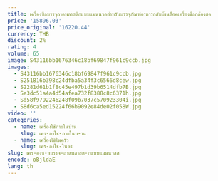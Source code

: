 ```yaml
---
title: เครื่องซีลบรรจุถาดพลาสติกแบบแมนนวลสําหรับบรรจุภัณฑ์อาหารกลับบ้านล็อคเครื่องซีลกล่องสด
price: '15896.03'
price_original: '16220.44'
currency: THB
discount: 2%
rating: 4
volume: 65
image: S43116bb1676346c18bf69847f961c9ccb.jpg
images:
  - S43116bb1676346c18bf69847f961c9ccb.jpg
  - S251816b398c24dfba5a34f3c6566d8cew.jpg
  - S2281d61b1f8c45e497b1d39b6514dfb7B.jpg
  - Se3dc51a4a4d54afea732f8388c8c6371h.jpg
  - Sd58f9792246248f09b7037c570923304i.jpg
  - S8d6ca5ed15224f66b9092e84de02f058W.jpg
video: ''
categories:
  - name: เครื่องใช้ภายในบ้าน
    slug: เคร-องใช-ภายในบ-าน
  - name: เครื่องใช้ในครัว
    slug: เคร-องใช-ในคร
slug: เคร-องซ-ลบรรจ-ถาดพลาสต-กแบบแมนนวลส
encode: oBjldaE
lang: th
---
```

  